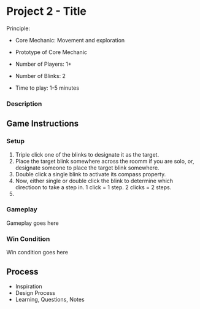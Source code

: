 # Project 2 - Title

Principle: 
- Core Mechanic: Movement and exploration
- Prototype of Core Mechanic

- Number of Players: 1+
- Number of Blinks: 2
- Time to play: 1-5 minutes

### Description

## Game Instructions


### Setup
1. Triple click one of the blinks to designate it as the target. 
2. Place the target blink somewhere across the roomm if you are solo, or, designate someone to place the target blink somewhere. 
3. Double click a single blink to activate its compass property. 
4. Now, either single or double click the blink to determine which directioon to take a step in. 1 click = 1 step. 2 clicks = 2 steps.
5. 
### Gameplay
Gameplay goes here

### Win Condition
Win condition goes here

## Process
- Inspiration
- Design Process
- Learning, Questions, Notes
